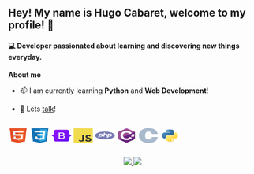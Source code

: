 ## Hey! My name is Hugo Cabaret, welcome to my profile! 👋

<h4>💻 Developer passionated about learning and discovering new things everyday.</h4>

**About me**

- 📫  I am currently learning **Python** and **Web Development**!

- 💬  Lets <a href="mailto:hugocabaretdasilva@gmail.com"><u>talk</u></a>!

<div style="display: inline_block"><br>
  <img align="center" alt="JustCabaret-HTML" height="30" width="40" src="https://raw.githubusercontent.com/devicons/devicon/master/icons/html5/html5-original.svg">
  <img align="center" alt="JustCabaret-CSS" height="30" width="40" src="https://raw.githubusercontent.com/devicons/devicon/master/icons/css3/css3-original.svg">
  <img align="center" alt="JustCabaret-BS" height="30" width="40" src="https://raw.githubusercontent.com/devicons/devicon/master/icons/bootstrap/bootstrap-original.svg">
  <img align="center" alt="JustCabaret-JS" height="30" width="40" src="https://raw.githubusercontent.com/devicons/devicon/master/icons/javascript/javascript-original.svg">
  <img align="center" alt="JustCabaret-PHP" height="30" width="40" src="https://raw.githubusercontent.com/devicons/devicon/master/icons/php/php-plain.svg">
  <img align="center" alt="JustCabaret-Csharp" height="30" width="40" src="https://raw.githubusercontent.com/devicons/devicon/master/icons/csharp/csharp-original.svg">
  <img align="center" alt="JustCabaret-C" height="30" width="40" src="https://raw.githubusercontent.com/devicons/devicon/master/icons/c/c-original.svg">
  <img align="center" alt="JustCabaret-Python" height="30" width="40" src="https://raw.githubusercontent.com/devicons/devicon/master/icons/python/python-original.svg">
</div>

##

<div align="center">
  <a href="https://github.com/JustCabaret">
  <img height="180em" src="https://github-readme-stats.vercel.app/api?username=justcabaret&show_icons=true&theme=dark&include_all_commits=true&count_private=false"/>
  <img height="180em" src="https://github-readme-stats.vercel.app/api/top-langs/?username=justcabaret&layout=compact&langs_count=7&theme=dark"/>
</div>

